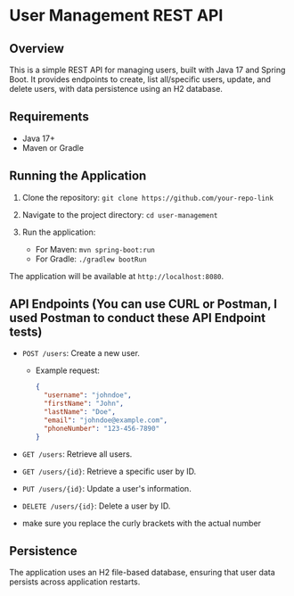 # User Management REST API

## Overview
This is a simple REST API for managing users, built with Java 17 and Spring Boot. It provides endpoints to create, list all/specific users, update, and delete users, with data persistence using an H2 database.

## Requirements
- Java 17+
- Maven or Gradle

## Running the Application
1. Clone the repository: `git clone https://github.com/your-repo-link`

2. Navigate to the project directory: `cd user-management`

3. Run the application:
   - For Maven: `mvn spring-boot:run`
   - For Gradle: `./gradlew bootRun`

The application will be available at `http://localhost:8080`.

## API Endpoints (You can use CURL or Postman, I used Postman to conduct these API Endpoint tests)
- `POST /users`: Create a new user.
  - Example request:
    ```json
    {
      "username": "johndoe",
      "firstName": "John",
      "lastName": "Doe",
      "email": "johndoe@example.com",
      "phoneNumber": "123-456-7890"
    }
    ```

- `GET /users`: Retrieve all users.
- `GET /users/{id}`: Retrieve a specific user by ID.
- `PUT /users/{id}`: Update a user's information.
- `DELETE /users/{id}`: Delete a user by ID.
- make sure you replace the curly brackets with the actual number

## Persistence
The application uses an H2 file-based database, ensuring that user data persists across application restarts.


